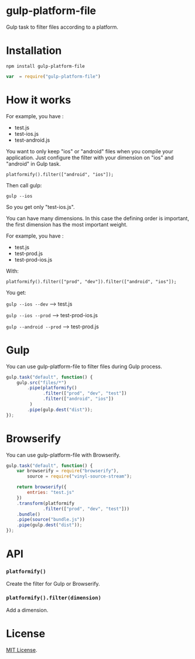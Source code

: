 # gulp-platform-file
Gulp task to filter files according to a platform.

Installation
============

`npm install gulp-platform-file`

```js
var  = require("gulp-platform-file")
```

How it works
============

For example, you have :
 * test.js
 * test-ios.js
 * test-android.js

You want to only keep "ios" or "android" files when you compile your application.
Just configure the filter with your dimension on "ios" and "android" in Gulp task.

```platformify().filter(["android", "ios"]);```

Then call gulp:

```gulp --ios```

So you get only "test-ios.js".

You can have many dimensions. In this case the defining order is important, the first dimension has the most important weight.

For example, you have :
 * test.js
 * test-prod.js
 * test-prod-ios.js

With:

```platformify().filter(["prod", "dev"]).filter(["android", "ios"]);```

You get:

```gulp --ios --dev``` --> test.js

```gulp --ios --prod``` --> test-prod-ios.js

```gulp --android --prod``` --> test-prod.js

Gulp
====

You can use gulp-platform-file to filter files during Gulp process.

```js
gulp.task("default", function() {
    gulp.src("files/*")
        .pipe(platformify()
              .filter(["prod", "dev", "test"])
              .filter(["android", "ios"])
         )
        .pipe(gulp.dest("dist"));
});
```

Browserify
==========

You can use gulp-platform-file with Browserify.

```js
gulp.task("default", function() {
    var browserify = require("browserify"),
        source = require("vinyl-source-stream");

    return browserify({
        entries: "test.js"
    })
    .transform(platformify
              .filter(["prod", "dev", "test"]))
    .bundle()
    .pipe(source("bundle.js"))
    .pipe(gulp.dest("dist"));
});
```

API
===

### `platformify()` ###

Create the filter for Gulp or Browserify.

### `platformify().filter(dimension)` ###

Add a dimension.

License
=======

[MIT License](LICENSE).
